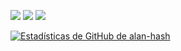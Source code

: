 ![](https://komarev.com/ghpvc/?username=Alan-hash&color=green)
![](https://img.shields.io/github/followers/alan-hash?logo=github&color=green)
![](https://img.shields.io/github/follow/alan-hash_?color=green&style=plastic)


[![Estadísticas de GitHub de
alan-hash](https://github-readme-stats.vercel.app/api?username=alan-hash&count_private=true&show_icons=true&theme=onedark)](https://github.com/alan-hash)
